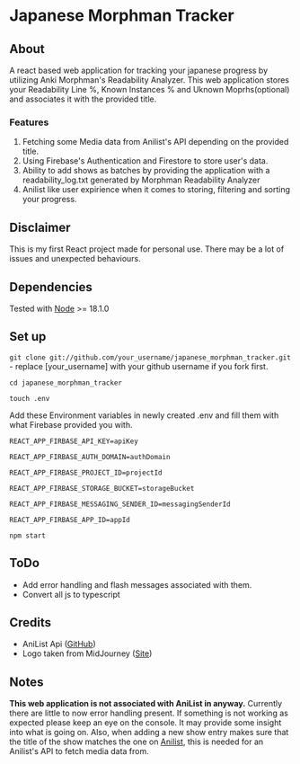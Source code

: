 # Japanese Morphman Tracker

## About
A react based web application for tracking your japanese progress by utilizing Anki Morphman's Readability Analyzer. This web application stores your Readability Line %, Known Instances % and Uknown Moprhs(optional) and associates it with the provided title.

### Features
  1. Fetching some Media data from Anilist's API depending on the provided title.
  2. Using Firebase's Authentication and Firestore to store user's data.
  3. Ability to add shows as batches by providing the application with a readability_log.txt generated by Morphman Readability Analyzer
  4. Anilist like user expirience when it comes to storing, filtering and sorting your progress.

## Disclaimer
This is my first React project made for personal use. There may be a lot of issues and unexpected behaviours.

## Dependencies
Tested with [Node](https://nodejs.org/en/) >= 18.1.0

## Set up
`git clone git://github.com/your_username/japanese_morphman_tracker.git` - replace [your_username] with your github username if you fork first.

`cd japanese_morphman_tracker`

`touch .env`

Add these Environment variables in newly created .env and fill them with what Firebase provided you with.

`REACT_APP_FIRBASE_API_KEY=apiKey`

`REACT_APP_FIRBASE_AUTH_DOMAIN=authDomain`

`REACT_APP_FIRBASE_PROJECT_ID=projectId`

`REACT_APP_FIRBASE_STORAGE_BUCKET=storageBucket`

`REACT_APP_FIRBASE_MESSAGING_SENDER_ID=messagingSenderId`

`REACT_APP_FIRBASE_APP_ID=appId`

`npm start`

## ToDo
- Add error handling and flash messages associated with them.
- Convert all js to typescript

## Credits
 - AniList Api ([GitHub](https://github.com/AniList/ApiV2-GraphQL-Docs))
 - Logo taken from MidJourney ([Site](https://www.midjourney.com/showcase/))
 
## Notes
**This web application is not associated with AniList in anyway.**
Currently there are little to now error handling present. If something is not working as expected please keep an eye on the console. It may provide some insight into what is going on. Also, when adding a new show entry makes sure that the title of the show matches the one on [Anilist](https://anilist.co/), this is needed for an Anilist's API to fetch media data from.
